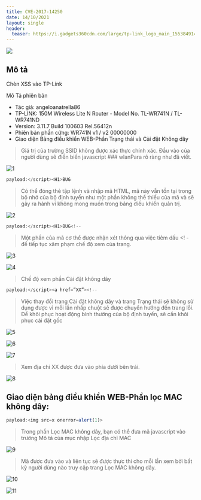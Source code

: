```yaml
---
title: CVE-2017-14250
date: 14/10/2021
layout: single
header:
  teaser: https://i.gadgets360cdn.com/large/tp-link_logo_main_1553849146408.jpg
---
```


![](https://i.gadgets360cdn.com/large/tp-link_logo_main_1553849146408.jpg)

## Mô tả 
Chèn XSS vào TP-Link

Mô Tả phiên bản

+ Tác giả: angeloanatrella86
+ TP-LINK: 150M Wireless Lite N Router - Model No. TL-WR741N / TL-WR741ND
+ Version: 3.11.7 Build 100603 Rel.56412n
+ Phiên bản phần cứng: WR741N v1 / v2 00000000
+ Giao diện Bảng điều khiển WEB-Phần Trạng thái và Cài đặt Không dây

> Giá trị của trường SSID không được xác thực chính xác. Đầu vào của người dùng sẽ điền biến javascript ### wlanPara rõ ràng như đã viết.

![1](https://raw.githubusercontent.com/angeloanatrella86/CVE-2017/images/images/1.jpg)

```js
payload:</script><H1>BUG
```

> Có thể đóng thẻ tập lệnh và nhập mã HTML, mã này vẫn tồn tại trong bộ nhớ của bộ định tuyến như một phần không thể thiếu của mã và sẽ gây ra hành vi không mong muốn trong bảng điều khiển quản trị.

![2](https://raw.githubusercontent.com/angeloanatrella86/CVE-2017/images/images/2.jpg)

```js
payload:</script><H1>BUG<!--
```

> Một phần của mã cơ thể được nhận xét thông qua việc tiêm dấu <! - để tiếp tục xâm phạm chế độ xem của trang.

![3](https://raw.githubusercontent.com/angeloanatrella86/CVE-2017/images/images/3.jpg)

![4](https://raw.githubusercontent.com/angeloanatrella86/CVE-2017/images/images/4.jpg)

> Chế độ xem phần Cài đặt không dây

```js
payload:</script><a href=”XX”><!--
```

> Việc thay đổi trang Cài đặt không dây và trang Trạng thái sẽ không sử dụng được vì mỗi lần nhấp chuột sẽ được chuyển hướng đến trang lỗi. Để khôi phục hoạt động bình thường của bộ định tuyến, sẽ cần khôi phục cài đặt gốc

![5](https://raw.githubusercontent.com/angeloanatrella86/CVE-2017/images/images/8.jpg)

![6](https://raw.githubusercontent.com/angeloanatrella86/CVE-2017/images/images/7.jpg)

![7](https://raw.githubusercontent.com/angeloanatrella86/CVE-2017/images/images/5.jpg)

> Xem địa chỉ XX được đưa vào phía dưới bên trái.

![8](https://raw.githubusercontent.com/angeloanatrella86/CVE-2017/images/images/6.jpg)

## Giao diện bảng điều khiển WEB-Phần lọc MAC không dây:

```js
payload:<img src=x onerror=alert(1)>	
```
> Trong phần Lọc MAC không dây, bạn có thể đưa mã javascript vào trường Mô tả của mục nhập Lọc địa chỉ MAC

![9](https://raw.githubusercontent.com/angeloanatrella86/CVE-2017/images/images/9.jpg)

> Mã được đưa vào và liên tục sẽ được thực thi cho mỗi lần xem bởi bất kỳ người dùng nào truy cập trang Lọc MAC không dây.

![10](https://raw.githubusercontent.com/angeloanatrella86/CVE-2017/images/images/10.jpg)

![11](https://raw.githubusercontent.com/angeloanatrella86/CVE-2017/images/images/11.jpg)

